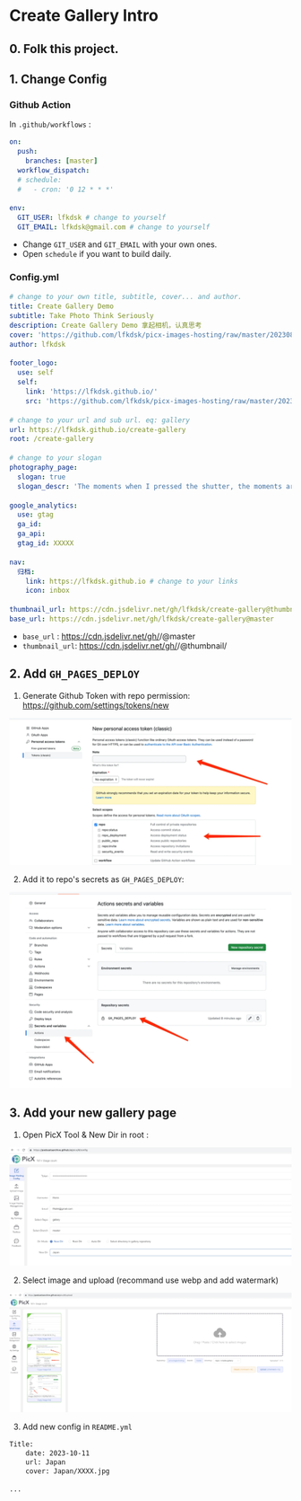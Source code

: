 # Create Gallery Intro

## 0. Folk this project.

## 1. Change Config

### Github Action

In `.github/workflows` :

``` yml
on:
  push:
    branches: [master]
  workflow_dispatch:
  # schedule:
  #   - cron: '0 12 * * *'

env:
  GIT_USER: lfkdsk # change to yourself
  GIT_EMAIL: lfkdsk@gmail.com # change to yourself
```

- Change `GIT_USER` and `GIT_EMAIL` with your own ones.
- Open `schedule` if you want to build daily. 

### Config.yml

```yml
# change to your own title, subtitle, cover... and author. 
title: Create Gallery Demo
subtitle: Take Photo Think Seriously
description: Create Gallery Demo 拿起相机，认真思考
cover: 'https://github.com/lfkdsk/picx-images-hosting/raw/master/20230817/IMG_7586.4e91my1ve140.17iz0sa56gik.webp'
author: lfkdsk

footer_logo: 
  use: self
  self:
    link: 'https://lfkdsk.github.io/'
    src: 'https://github.com/lfkdsk/picx-images-hosting/raw/master/20230817/tripper2white.2pbuwaqvndu0.webp'

# change to your url and sub url. eq: gallery 
url: https://lfkdsk.github.io/create-gallery
root: /create-gallery

# change to your slogan
photography_page:
  slogan: true
  slogan_descr: 'The moments when I pressed the shutter, the moments are forever.'

google_analytics: 
  use: gtag
  ga_id: 
  ga_api: 
  gtag_id: XXXXX

nav:
  归档: 
    link: https://lfkdsk.github.io # change to your links
    icon: inbox

thumbnail_url: https://cdn.jsdelivr.net/gh/lfkdsk/create-gallery@thumbnail/
base_url: https://cdn.jsdelivr.net/gh/lfkdsk/create-gallery@master
```

- `base_url` : https://cdn.jsdelivr.net/gh/<github id>/<repo id>@master
- `thumbnail_url`:  https://cdn.jsdelivr.net/gh/<github id>/<repo id>@thumbnail/

## 2. Add `GH_PAGES_DEPLOY`

1. Generate Github Token with repo permission:  https://github.com/settings/tokens/new

![](https://github.com/lfkdsk/picx-images-hosting/raw/master/repo/create-gallery/image-20231011153237388.4e0h8zozb5o0.webp)

2. Add it to repo's secrets as `GH_PAGES_DEPLOY`:

![](https://github.com/lfkdsk/picx-images-hosting/raw/master/repo/create-gallery/image-20231011152954709.1mmzihxlukdc.webp)

## 3. Add your new gallery page

1. Open PicX Tool & New Dir in root : 

![](https://github.com/lfkdsk/picx-images-hosting/raw/master/repo/create-gallery/image-20231011153413010.21ujm396c3gg.webp)

2. Select image and upload (recommand use webp and add watermark)

![](https://github.com/lfkdsk/picx-images-hosting/raw/master/repo/create-gallery/image-20231011153605385.3rn8nqccgo80.webp)

3. Add new config in `README.yml` 

```
Title:
	date: 2023-10-11
	url: Japan
	cover: Japan/XXXX.jpg

...
```


